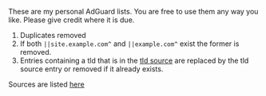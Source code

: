 These are my personal AdGuard lists. You are free to use them any way you like. Please give credit where it is due.

1. Duplicates removed
2. If both `||site.example.com^` and `||example.com^` exist the former is removed.
3. Entries containing a tld that is in the [tld source](https://raw.githubusercontent.com/hagezi/dns-blocklists/main/adblock/spam-tlds.txt) are replaced by the tld source entry or removed if it already exists.

Sources are listed [here](https://github.com/dd900/AdGuard-Lists/tree/master/Sources)
